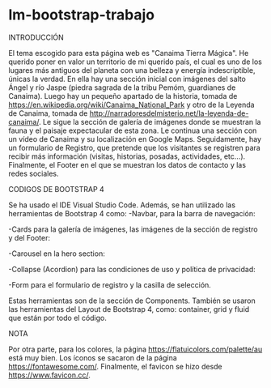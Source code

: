 # lm-bootstrap-trabajo

INTRODUCCIÓN

El tema escogido para esta página web es "Canaima Tierra Mágica". He querido poner en valor un territorio de mi querido país, el cual es uno de los lugares
más antiguos del planeta con una belleza y energía indescriptible, únicas la verdad. En ella hay una sección inicial con imágenes del salto Ángel y río Jaspe
(piedra sagrada de la tribu Pemóm, guardianes de Canaima). Luego hay un pequeño apartado de la historia, tomada de https://en.wikipedia.org/wiki/Canaima_National_Park
y otro de la Leyenda de Canaima, tomada de http://narradoresdelmisterio.net/la-leyenda-de-canaima/. Le sigue la sección de galería de imágenes donde se
muestran la fauna y el paisaje expectacular de  esta zona. Le continua una sección con un vídeo de Canaima y su localización en Google Maps. Seguidamente, 
hay un formulario de Registro, que pretende que los visitantes se registren para recibir más información (visitas, historias, posadas, actividades, etc...). 
Finalmente, el Footer en el que se muestran los datos de contacto y las redes sociales.

CODIGOS DE BOOTSTRAP 4

Se ha usado el IDE Visual Studio Code. Además, se han utilizado las herramientas de Bootstrap 4 como: 
-Navbar, para la barra de navegación:

-Cards para la galería de imágenes, las imágenes de la sección de registro y del Footer:

-Carousel en la hero section:

-Collapse (Acordion) para las condiciones de uso y política de privacidad: 

-Form para el formulario de registro y la casilla de selección. 


Estas herramientas son de la sección de Components. También se usaron las herramientas del Layout de Bootstrap 4, como: container, grid y fluid que están por todo el código.

NOTA

Por otra parte, para los colores, la página https://flatuicolors.com/palette/au está muy bien. Los íconos se sacaron de la página https://fontawesome.com/. 
Finalmente, el favicon se hizo desde https://www.favicon.cc/.



